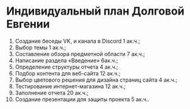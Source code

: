 <h1>Индивидуальный план Долговой Евгении </h1>
<ol>
 <li>Создание беседы VK, и канала в Discord 1 ак.ч.; </li>
 <li>Выбор темы 1 ак.ч.;</li>
 <li>Составление обзора предметной области 7 ак.ч.;</li>
 <li>Написание раздела «Введение» 6ак.ч.;</li>
 <li>Определение структуры отчета 4 ак.ч.;</li>
 <li>Подбор контента для веб-сайта 12 ак.ч.;</li>
 <li>Выбор цветового решения для дизайна страниц сайта 4 ак.ч.;</li>
 <li>Тестирование интернет-магазина 12 ак.ч.;</li>
 <li>Заполнение отчета 20 ак.ч.;</li>
  <li>Создание презентации для защиты проекта 5 ак.ч..</li>
  </ol>
